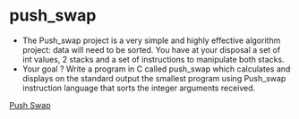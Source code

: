 # push_swap

- The Push_swap project is a very simple and highly effective algorithm project: data will
need to be sorted. You have at your disposal a set of int values, 2 stacks and a set of
instructions to manipulate both stacks.
- Your goal ? Write a program in C called push_swap which calculates and displays
on the standard output the smallest program using Push_swap instruction language that
sorts the integer arguments received.

<a href=“http://medium.com/@jamierobertdawson/push-swap-the-least-amount-of-moves-with-two-stacks-d1e76a71789a/“>Push Swap</a>
